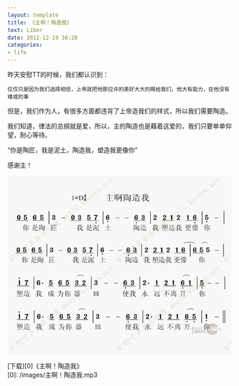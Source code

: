 ```yaml
---
layout: template
title: 《主啊！陶造我》
text: Liber
date: 2012-12-19 16:28
categories:
- life
---
```

昨天安慰TT的时候，我们都认识到：  

`仅仅只是因为我们选择相信，上帝就把他那应许的美好大大的赐给我们，他大有能力，在他没有难成的事`  

但是，我们作为人，有很多方面都违背了上帝造我们的样式，所以我们需要陶造。  

我们知道，律法的总纲就是爱，所以，主的陶造也是藉着这爱的，我们只要单单仰望，耐心等待。  

“你是陶匠，我是泥土，陶造我，塑造我更像你”

感谢主！
  
  
<img src="/images/traningme.gif" />
  
  
[下载][0]《主啊！陶造我》  
[0]: /images/主啊！陶造我.mp3  